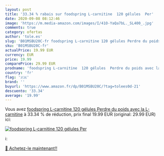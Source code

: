 ```yaml
---
layout: post
title: '33.34 % rabais sur foodspring L-carnitine  120 gélules  Per'
date: 2020-09-08 08:12:46
image: 'https://m.media-amazon.com/images/I/41O-YaQa7bL._SL400_.jpg'
comments: true
category: ofertas
author: 'tole.es'
slug: 'B01MSBU20C-fr foodspring L-carnitine 120 gélules Perdre du poids avec la...'
sku: 'B01MSBU20C-fr'
actualPrice: 19.99 EUR
currency: EUR
price: 19.99
comparePrice: 29.99 EUR
prodname: 'foodspring L-carnitine  120 gélules  Perdre du poids avec la L-carnitine'
country: 'fr'
flag: '🇫🇷'
brand: ''
buyurl: 'https://www.amazon.fr/dp/B01MSBU20C/?tag=tolees0d-21'
descuento: '33.34'
average: '19.99'
---
```


Vous avez [foodspring L-carnitine  120 gélules  Perdre du poids avec la L-carnitine](https://www.amazon.fr/dp/B01MSBU20C/?tag=tolees0d-21)  à  33.34 % de réduction, prix final  19.99 EUR (original: 29.99 EUR) ici:

[![foodspring L-carnitine  120 gélules  Per](https://m.media-amazon.com/images/I/41O-YaQa7bL._SL400_.jpg)](https://www.amazon.fr/dp/B01MSBU20C/?tag=tolees0d-21)

ℹ️:


[🛒 Achetez-le maintenant!!](https://www.amazon.fr/dp/B01MSBU20C/?tag=tolees0d-21)
